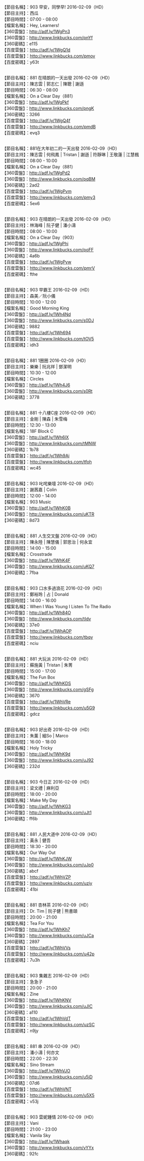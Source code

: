 <br>【節目名稱】：903 早安，同學早! 2016-02-09（HD）
<br>【節目主持】：西瓜
<br>【節目時間】：07:00 - 08:00
<br>【檔案名稱】：Hey, Learners!
<br>【360雲盤】：http://adf.ly/1WgPn3
<br>【360雲盤】：http://www.linkbucks.com/pnYf
<br>【360密碼】：e115
<br>【百度雲盤】：http://adf.ly/1WgQ1d
<br>【百度雲盤】：http://www.linkbucks.com/pmov
<br>【百度密碼】：y63t

<br>【節目名稱】：881 在晴朗的一天出發 2016-02-09（HD）
<br>【節目主持】：陳志雲 | 郭志仁 | 陳聰 | 謝遜
<br>【節目時間】：06:30 - 08:00
<br>【檔案名稱】：On a Clear Day（881）
<br>【360雲盤】：http://adf.ly/1WgPkf
<br>【360雲盤】：http://www.linkbucks.com/pngK
<br>【360密碼】：3266
<br>【百度雲盤】：http://adf.ly/1WgQ4f
<br>【百度雲盤】：http://www.linkbucks.com/pmdB
<br>【百度密碼】：evq3

<br>【節目名稱】：881在大年初二的一天出發 2016-02-09（HD）
<br>【節目主持】：陳志雲 | 何飛鳳 | Tristan | 謝遜 | 符靜琳 | 王敬蓮 | 江慧楓
<br>【節目時間】：08:00 - 10:00
<br>【檔案名稱】：On a Clear Day（881）
<br>【360雲盤】：http://adf.ly/1WgPd2
<br>【360雲盤】：http://www.linkbucks.com/pqBM
<br>【360密碼】：2ad2
<br>【百度雲盤】：http://adf.ly/1WgPvm
<br>【百度雲盤】：http://www.linkbucks.com/pmy3
<br>【百度密碼】：5ex6

<br>【節目名稱】：903 在晴朗的一天出發 2016-02-09（HD）
<br>【節目主持】：林海峰 | 阮子健 | 潘小濤
<br>【節目時間】：08:00 - 10:00
<br>【檔案名稱】：On a Clear Day（903）
<br>【360雲盤】：http://adf.ly/1WgPhi
<br>【360雲盤】：http://www.linkbucks.com/poFF
<br>【360密碼】：4a6b
<br>【百度雲盤】：http://adf.ly/1WgPyw
<br>【百度雲盤】：http://www.linkbucks.com/pmrV
<br>【百度密碼】：fthe

<br>【節目名稱】：903 早霸王 2016-02-09（HD）
<br>【節目主持】：森美／阮小儀
<br>【節目時間】：10:00 - 12:00
<br>【檔案名稱】：Good Morning King
<br>【360雲盤】：http://adf.ly/1Wh4Nd
<br>【360雲盤】：http://www.linkbucks.com/s0DJ
<br>【360密碼】：9882
<br>【百度雲盤】：http://adf.ly/1Wh694
<br>【百度雲盤】：http://www.linkbucks.com/tOV5
<br>【百度密碼】：idh3

<br>【節目名稱】：881 1圈圈 2016-02-09（HD）
<br>【節目主持】：樂樂 | 阮兆祥 | 鄧潔明
<br>【節目時間】：10:30 - 12:00
<br>【檔案名稱】：Circles
<br>【360雲盤】：http://adf.ly/1Wh4J6
<br>【360雲盤】：http://www.linkbucks.com/s0Rt
<br>【360密碼】：3778

<br>【節目名稱】：881 十八樓C座 2016-02-09（HD）
<br>【節目主持】：金剛 | 陳森 | 朱雪梅
<br>【節目時間】：12:30 - 13:00
<br>【檔案名稱】：18F Block C
<br>【360雲盤】：http://adf.ly/1Wh6lX
<br>【360雲盤】：http://www.linkbucks.com/tMNW
<br>【360密碼】：1b78
<br>【百度雲盤】：http://adf.ly/1Wh9Ai
<br>【百度雲盤】：http://www.linkbucks.com/tfoh
<br>【百度密碼】：wc45

<br>【節目名稱】：903 叱咤樂壇 2016-02-09（HD）
<br>【節目主持】：謝茜嘉 | Colin
<br>【節目時間】：12:00 - 14:00
<br>【檔案名稱】：903 Music
<br>【360雲盤】：http://adf.ly/1WhK0B
<br>【360雲盤】：http://www.linkbucks.com/uKTR
<br>【360密碼】：8d73

<br>【節目名稱】：881 人生交叉盤 2016-02-09（HD）
<br>【節目主持】：陳永陸 | 陳慧儀 | 郭思治 | 何永宜
<br>【節目時間】：14:00 - 15:00
<br>【檔案名稱】：Crosstrade
<br>【360雲盤】：http://adf.ly/1WhK4F
<br>【360雲盤】：http://www.linkbucks.com/uKQ7
<br>【360密碼】：7fba

<br>【節目名稱】：903 口水多過浪花 2016-02-09（HD）
<br>【節目主持】：鄭裕玲 | 占 | Donald
<br>【節目時間】：14:00 - 16:00
<br>【檔案名稱】：When I Was Young I Listen To The Radio
<br>【360雲盤】：http://adf.ly/1Wh84O
<br>【360雲盤】：http://www.linkbucks.com/tIdv
<br>【360密碼】：37e0
<br>【百度雲盤】：http://adf.ly/1WhAOP
<br>【百度雲盤】：http://www.linkbucks.com/tbqy
<br>【百度密碼】：nciu

<br>【節目名稱】：881 大玩派 2016-02-09（HD）
<br>【節目主持】：蘇施黃 | Tristan | 朱菁
<br>【節目時間】：15:00 - 17:00
<br>【檔案名稱】：The Fun Box
<br>【360雲盤】：http://adf.ly/1WhKDS
<br>【360雲盤】：http://www.linkbucks.com/gSFg
<br>【360密碼】：3670
<br>【百度雲盤】：http://adf.ly/1WhVRe
<br>【百度雲盤】：http://www.linkbucks.com/u5G9
<br>【百度密碼】：gdcz

<br>【節目名稱】：903 好出奇 2016-02-09（HD）
<br>【節目主持】：朱薰 | 細So | Marco
<br>【節目時間】：16:00 - 18:00
<br>【檔案名稱】：Holy Tricky
<br>【360雲盤】：http://adf.ly/1WhK9d
<br>【360雲盤】：http://www.linkbucks.com/uJ92
<br>【360密碼】：232d

<br>【節目名稱】：903 今日正 2016-02-09（HD）
<br>【節目主持】：梁文禮 | 麻利亞
<br>【節目時間】：18:00 - 20:00
<br>【檔案名稱】：Make My Day
<br>【360雲盤】：http://adf.ly/1WhKG3
<br>【360雲盤】：http://www.linkbucks.com/uJt1
<br>【360密碼】：ff6b

<br>【節目名稱】：881 人民大道中 2016-02-09（HD）
<br>【節目主持】：黃永 | 健吾
<br>【節目時間】：18:30 - 20:00
<br>【檔案名稱】：Our Way Out
<br>【360雲盤】：http://adf.ly/1WhKJW
<br>【360雲盤】：http://www.linkbucks.com/uJp0
<br>【360密碼】：abcf
<br>【百度雲盤】：http://adf.ly/1WhVZP
<br>【百度雲盤】：http://www.linkbucks.com/uziy
<br>【百度密碼】：41bi

<br>【節目名稱】：881 杏林茶 2016-02-09（HD）
<br>【節目主持】：Dr. Tim | 阮子健 | 熊書頤
<br>【節目時間】：20:00 - 21:00
<br>【檔案名稱】：Tea For You
<br>【360雲盤】：http://adf.ly/1WhKh7
<br>【360雲盤】：http://www.linkbucks.com/uJCa
<br>【360密碼】：2897
<br>【百度雲盤】：http://adf.ly/1WhVVs
<br>【百度雲盤】：http://www.linkbucks.com/u42p
<br>【百度密碼】：7u3h

<br>【節目名稱】：903 集雜志 2016-02-09（HD）
<br>【節目主持】：急急子
<br>【節目時間】：20:00 - 21:00
<br>【檔案名稱】：Zine
<br>【360雲盤】：http://adf.ly/1WhKNV
<br>【360雲盤】：http://www.linkbucks.com/uJlC
<br>【360密碼】：a110
<br>【百度雲盤】：http://adf.ly/1WhVdT
<br>【百度雲盤】：http://www.linkbucks.com/uzSC
<br>【百度密碼】：n9jy

<br>【節目名稱】：881 串 2016-02-09（HD）
<br>【節目主持】：潘小濤 | 何亦文
<br>【節目時間】：22:00 - 22:30
<br>【檔案名稱】：Sino Stream
<br>【360雲盤】：http://adf.ly/1WhVJO
<br>【360雲盤】：http://www.linkbucks.com/u5jD
<br>【360密碼】：07d6
<br>【百度雲盤】：http://adf.ly/1WhVNT
<br>【百度雲盤】：http://www.linkbucks.com/u5X5
<br>【百度密碼】：v53j

<br>【節目名稱】：903 雲妮鍾情 2016-02-09（HD）
<br>【節目主持】：Vani
<br>【節目時間】：21:00 - 23:00
<br>【檔案名稱】：Vanila Sky
<br>【360雲盤】：http://adf.ly/1Whaqk
<br>【360雲盤】：http://www.linkbucks.com/vYYx
<br>【360密碼】：92fc
